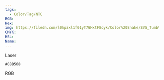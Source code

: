 ```yaml
---
tags:
  - Color/Tag/NTC
RGB:
Hex:
img: https://filedn.com/l0hpzxl1f01yT7GHxtF8cyk/Color%20Snake/SVG_Tumb%20Mass%20No%20Name/C8B568.svg
CMYK:
HSL:
Name:
---
```

Laser
```palette
#C8B568
```
RGB
